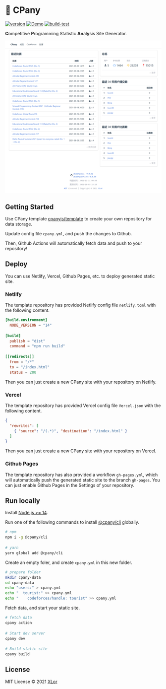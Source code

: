 # 🥖 CPany

[![version](https://img.shields.io/npm/v/@cpany/cli?color=rgb%2850%2C203%2C86%29&label=CPany)](https://www.npmjs.com/package/@cpany/cli) [![Demo](https://img.shields.io/badge/CPany-Demo-brightgreen)](https://cpany.dev/) [![build-test](https://github.com/cpanyjs/CPany/actions/workflows/build.yml/badge.svg)](https://github.com/cpanyjs/CPany/actions/workflows/build.yml)

**C**ompetitive **P**rogramming Statistic **An**al**y**sis Site Generator.

![Screen shot](./screenshot.png)

## Getting Started

Use CPany template [cpanyjs/template](https://github.com/cpanyjs/template) to create your own repository for data storage.

Update config file `cpany.yml`, and push the changes to Github.

Then, Github Actions will automatically fetch data and push to your repository!

## Deploy

You can use Netlify, Vercel, Github Pages, etc. to deploy generated static site.

### Netlify

The template repository has provided Netlify config file `netlify.toml` with the following content.

```toml
[build.environment]
  NODE_VERSION = "14"

[build]
  publish = "dist"
  command = "npm run build"

[[redirects]]
  from = "/*"
  to = "/index.html"
  status = 200
```

Then you can just create a new CPany site with your repository on Netlify.

### Vercel

The template repository has provided Vercel config file `Vercel.json` with the following content.

```json
{
  "rewrites": [
    { "source": "/(.*)", "destination": "/index.html" }
  ]
}
```

Then you can just create a new CPany site with your repository on Vercel.

### Github Pages

The template repository has also provided a workflow `gh-pages.yml`, which will automatically push the generated static site to the branch `gh-pages`. You can just enable Github Pages in the Settings of your repository.

## Run locally

Install [Node.js >= 14](https://nodejs.org/).

Run one of the following commands to install [@cpany/cli](https://www.npmjs.com/package/@cpany/cli) globally.

```bash
# npm
npm i -g @cpany/cli

# yarn
yarn global add @cpany/cli
```

Create an empty foler, and create `cpany.yml` in this new folder.

```bash
# prepare folder
mkdir cpany-data
cd cpany-data
echo "users:" > cpany.yml
echo "  tourist:" >> cpany.yml
echo "    codeforces/handle: tourist" >> cpany.yml
```

Fetch data, and start your static site.

```bash
# fetch data
cpany action

# Start dev server
cpany dev

# Build static site
cpany build
```

## License

MIT License © 2021 [XLor](https://github.com/yjl9903)
